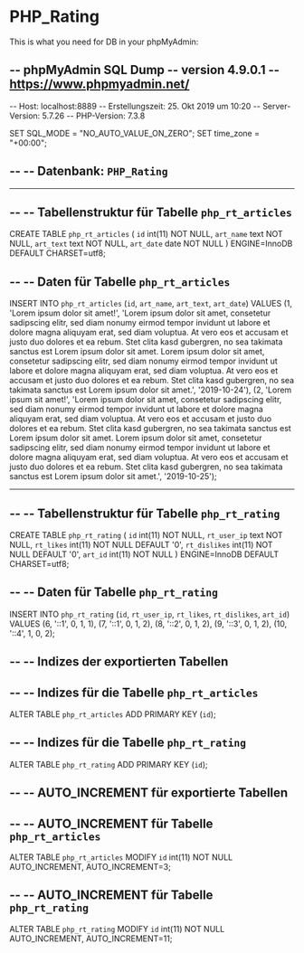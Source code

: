 # PHP_Rating

This is what you need for DB in your phpMyAdmin:

-- phpMyAdmin SQL Dump
-- version 4.9.0.1
-- https://www.phpmyadmin.net/
--
-- Host: localhost:8889
-- Erstellungszeit: 25. Okt 2019 um 10:20
-- Server-Version: 5.7.26
-- PHP-Version: 7.3.8

SET SQL_MODE = "NO_AUTO_VALUE_ON_ZERO";
SET time_zone = "+00:00";

--
-- Datenbank: `PHP_Rating`
--

-- --------------------------------------------------------

--
-- Tabellenstruktur für Tabelle `php_rt_articles`
--

CREATE TABLE `php_rt_articles` (
  `id` int(11) NOT NULL,
  `art_name` text NOT NULL,
  `art_text` text NOT NULL,
  `art_date` date NOT NULL
) ENGINE=InnoDB DEFAULT CHARSET=utf8;

--
-- Daten für Tabelle `php_rt_articles`
--

INSERT INTO `php_rt_articles` (`id`, `art_name`, `art_text`, `art_date`) VALUES
(1, 'Lorem ipsum dolor sit amet!', 'Lorem ipsum dolor sit amet, consetetur sadipscing elitr, sed diam nonumy eirmod tempor invidunt ut labore et dolore magna aliquyam erat, sed diam voluptua. At vero eos et accusam et justo duo dolores et ea rebum. Stet clita kasd gubergren, no sea takimata sanctus est Lorem ipsum dolor sit amet. Lorem ipsum dolor sit amet, consetetur sadipscing elitr, sed diam nonumy eirmod tempor invidunt ut labore et dolore magna aliquyam erat, sed diam voluptua. At vero eos et accusam et justo duo dolores et ea rebum. Stet clita kasd gubergren, no sea takimata sanctus est Lorem ipsum dolor sit amet.', '2019-10-24'),
(2, 'Lorem ipsum sit amet!', 'Lorem ipsum dolor sit amet, consetetur sadipscing elitr, sed diam nonumy eirmod tempor invidunt ut labore et dolore magna aliquyam erat, sed diam voluptua. At vero eos et accusam et justo duo dolores et ea rebum. Stet clita kasd gubergren, no sea takimata sanctus est Lorem ipsum dolor sit amet. Lorem ipsum dolor sit amet, consetetur sadipscing elitr, sed diam nonumy eirmod tempor invidunt ut labore et dolore magna aliquyam erat, sed diam voluptua. At vero eos et accusam et justo duo dolores et ea rebum. Stet clita kasd gubergren, no sea takimata sanctus est Lorem ipsum dolor sit amet.', '2019-10-25');

-- --------------------------------------------------------

--
-- Tabellenstruktur für Tabelle `php_rt_rating`
--

CREATE TABLE `php_rt_rating` (
  `id` int(11) NOT NULL,
  `rt_user_ip` text NOT NULL,
  `rt_likes` int(11) NOT NULL DEFAULT '0',
  `rt_dislikes` int(11) NOT NULL DEFAULT '0',
  `art_id` int(11) NOT NULL
) ENGINE=InnoDB DEFAULT CHARSET=utf8;

--
-- Daten für Tabelle `php_rt_rating`
--

INSERT INTO `php_rt_rating` (`id`, `rt_user_ip`, `rt_likes`, `rt_dislikes`, `art_id`) VALUES
(6, '::1', 0, 1, 1),
(7, '::1', 0, 1, 2),
(8, '::2', 0, 1, 2),
(9, '::3', 0, 1, 2),
(10, '::4', 1, 0, 2);

--
-- Indizes der exportierten Tabellen
--

--
-- Indizes für die Tabelle `php_rt_articles`
--
ALTER TABLE `php_rt_articles`
  ADD PRIMARY KEY (`id`);

--
-- Indizes für die Tabelle `php_rt_rating`
--
ALTER TABLE `php_rt_rating`
  ADD PRIMARY KEY (`id`);

--
-- AUTO_INCREMENT für exportierte Tabellen
--

--
-- AUTO_INCREMENT für Tabelle `php_rt_articles`
--
ALTER TABLE `php_rt_articles`
  MODIFY `id` int(11) NOT NULL AUTO_INCREMENT, AUTO_INCREMENT=3;

--
-- AUTO_INCREMENT für Tabelle `php_rt_rating`
--
ALTER TABLE `php_rt_rating`
  MODIFY `id` int(11) NOT NULL AUTO_INCREMENT, AUTO_INCREMENT=11;

